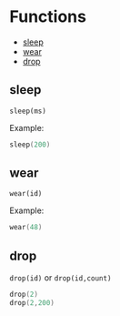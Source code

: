 # Functions
* [sleep](#sleep)
* [wear](#wear)
* [drop](#drop)


## sleep
`sleep(ms)`

Example:
```lua
sleep(200)
```

## wear
`wear(id)`

Example:
```lua
wear(48)
```

## drop
`drop(id)` or `drop(id,count)`


```lua
drop(2)
drop(2,200)
```

